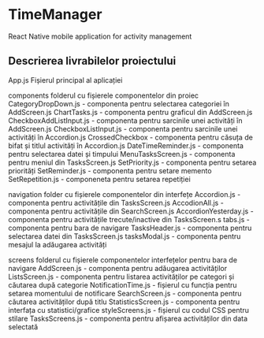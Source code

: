 # TimeManager
React Native mobile application for activity management

## Descrierea livrabilelor proiectului

App.js 
Fișierul principal al aplicației

components
folderul cu fișierele componentelor din  proiec
    CategoryDropDown.js - componenta pentru selectarea categoriei în AddScreen.js
    ChartTasks.js - componenta pentru graficul din AddScreen.js
    CheckboxAddListInput.js - componenta pentru sarcinile unei activități în AddScreen.js
    CheckboxListInput.js - componenta pentru sarcinile unei activități în Accordion.js
    CrossedCheckbox - componenta pentru căsuța de bifat și titlul activități în Accordion.js
    DateTimeReminder.js - componenta pentru selectarea datei și timpului
    MenuTasksScreen.js - componenta pentru meniul din TasksScreen.js
    SetPriority.js - componenta pentru setarea priorități
    SetReminder.js - componenta pentru setare memento
    SetRepetition.js - componeneta pentru setarea repetiției
    
navigation 
folder cu fișierele componentelor din interfețe
    Accordion.js - componenta pentru activitățile din TasksScreen.js
    AccodionAll.js - componenta pentru activitățile din SearchScreen.js
    AccordionYesterday.js - componenta pentru activitățile trecute/inactive din TasksScreen.s
    tabs.js - componenta pentru bara de navigare
    TasksHeader.js - componenta pentru selectarea datei din TasksScreen.js
    tasksModal.js - componenta pentru mesajul la adăugarea activități
    
screens
folderul cu fișierele componentelor interfețelor pentru bara de navigare
    AddScreen.js - componenta pentru adăugarea activităților
    ListsScreen.js - componenta pentru listarea activităților pe categori și căutarea după categorie
    NotificationTime.js - fișierul cu funcția pentru setarea momentului de notificare
    SearchScreen.js - componenta pentru căutarea activităților după titlu
    StatisticsScreen.js - componenta pentru interfața cu statistici/grafice
    styleScreens.js - fișierul cu codul CSS pentru stilare
    TasksScreens.js - componenta pentru afișarea activităților din data selectată
